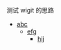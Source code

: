 

测试 wigit 的思路


-   [abc](main/abc/i.md)
    -   [efg](main/abc/efg/i.md)
        -   [hij](main/abc/efg/hij/i.md)
